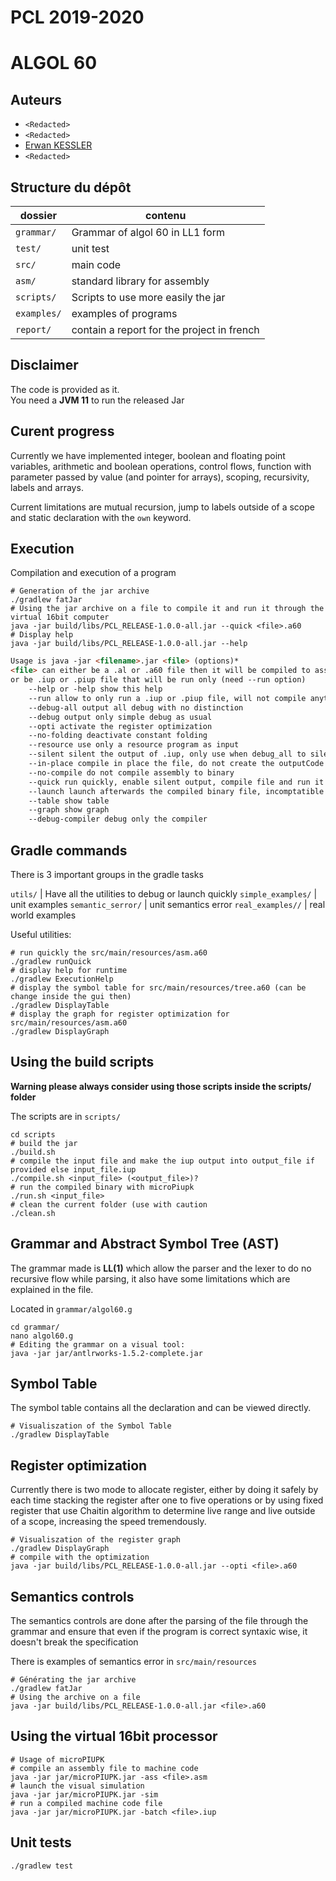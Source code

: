 # PCL 2019-2020
# ALGOL 60

## Auteurs

* `<Redacted>`
* `<Redacted>`
* [Erwan KESSLER](mailto:erwan.kessler@telecomnancy.net)
* `<Redacted>`

## Structure du dépôt

dossier 	        | contenu
--------------------|---------------------------------
`grammar/` 	        | Grammar of algol 60 in LL1 form
`test/` 	        | unit test
`src/` 		        | main code
`asm/`		        | standard library for assembly
`scripts/`          | Scripts to use more easily the jar
`examples/`  		| examples of programs
`report/`  			| contain a report for the project in french

## Disclaimer
The code is provided as it.  
You need a **JVM 11** to run the released Jar

## Curent progress

Currently we have implemented integer, boolean and floating point variables, arithmetic and boolean operations, control flows, function with parameter passed by value (and pointer for arrays), scoping, recursivity, labels and arrays.

Current limitations are mutual recursion, jump to labels outside of a scope and static declaration with the `own` keyword.

## Execution

Compilation and execution of a program

```shell
# Generation of the jar archive
./gradlew fatJar
# Using the jar archive on a file to compile it and run it through the virtual 16bit computer
java -jar build/libs/PCL_RELEASE-1.0.0-all.jar --quick <file>.a60
# Display help
java -jar build/libs/PCL_RELEASE-1.0.0-all.jar --help
```

```md
Usage is java -jar <filename>.jar <file> (options)*
<file> can either be a .al or .a60 file then it will be compiled to assembly into a .src and into binary into a .iup
or be .iup or .piup file that will be run only (need --run option)
    --help or -help show this help
    --run allow to only run a .iup or .piup file, will not compile anything
    --debug-all output all debug with no distinction
    --debug output only simple debug as usual
    --opti activate the register optimization
    --no-folding deactivate constant folding
    --resource use only a resource program as input
    --silent silent the output of .iup, only use when debug_all to silence piupk
    --in-place compile in place the file, do not create the outputCode folder
    --no-compile do not compile assembly to binary
    --quick run quickly, enable silent output, compile file and run it
    --launch launch afterwards the compiled binary file, incomptatible with --no-compile
    --table show table
    --graph show graph
    --debug-compiler debug only the compiler
```



## Gradle commands
There is 3 important groups in the gradle tasks


`utils/` 	        | Have all the utilities to debug or launch quickly
`simple_examples/`  | unit examples
`semantic_serror/`  | unit semantics error
`real_examples//`   | real world examples

Useful utilities:

```shell script
# run quickly the src/main/resources/asm.a60
./gradlew runQuick
# display help for runtime
./gradlew ExecutionHelp
# display the symbol table for src/main/resources/tree.a60 (can be change inside the gui then)
./gradlew DisplayTable
# display the graph for register optimization for src/main/resources/asm.a60
./gradlew DisplayGraph
```

## Using the build scripts

**Warning please always consider using those scripts inside the scripts/ folder**

The scripts are in `scripts/`

```shell
cd scripts
# build the jar
./build.sh
# compile the input file and make the iup output into output_file if provided else input_file.iup
./compile.sh <input_file> (<output_file>)?
# run the compiled binary with microPiupk
./run.sh <input_file>
# clean the current folder (use with caution
./clean.sh
```



## Grammar and Abstract Symbol Tree (AST) 

The grammar made is **LL(1)** which allow the parser and the lexer to do no recursive 
flow while parsing, it also have some limitations which are explained in the file.

Located in `grammar/algol60.g`

```shell script
cd grammar/
nano algol60.g
# Editing the grammar on a visual tool:
java -jar jar/antlrworks-1.5.2-complete.jar
```

## Symbol Table
The symbol table contains all the declaration and can be viewed directly.

```shell script
# Visualiszation of the Symbol Table
./gradlew DisplayTable
```

## Register optimization
Currently there is two mode to allocate register, either by doing it safely by each time 
stacking the register after one to five operations or by using fixed register that use
Chaitin algorithm to determine live range and live outside of a scope, increasing the 
speed tremendously.

```shell script
# Visualiszation of the register graph
./gradlew DisplayGraph
# compile with the optimization
java -jar build/libs/PCL_RELEASE-1.0.0-all.jar --opti <file>.a60
```

## Semantics controls
The semantics controls are done after the parsing of the file through the grammar and ensure 
that even if the program is correct syntaxic wise, it doesn't break the specification

There is examples of semantics error in `src/main/resources`
```shell script
# Générating the jar archive
./gradlew fatJar
# Using the archive on a file
java -jar build/libs/PCL_RELEASE-1.0.0-all.jar <file>.a60
```

## Using the virtual 16bit processor
```shell script
# Usage of microPIUPK
# compile an assembly file to machine code
java -jar jar/microPIUPK.jar -ass <file>.asm
# launch the visual simulation
java -jar jar/microPIUPK.jar -sim
# run a compiled machine code file
java -jar jar/microPIUPK.jar -batch <file>.iup
```

## Unit tests

```shell script
./gradlew test
```

